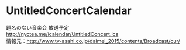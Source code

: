 # UntitledConcertCalendar

題名のない音楽会 放送予定  
http://nyctea.me/icalendar/UntitledConcert.ics      
情報元：http://www.tv-asahi.co.jp/daimei_2015/contents/Broadcast/cur/   
